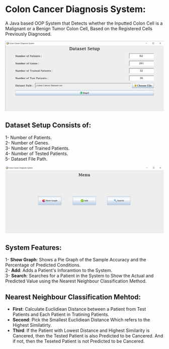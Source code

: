 # Colon Cancer Diagnosis System:
A Java based OOP System that Detects whether the Inputted Colon Cell is a Malignant or a Benign Tumor Colon Cell, Based on the Registered Cells Previously Diagnosed.

<img src = "Setup.jpg" alt = "Dataset Setup">

## Dataset Setup Consists of:
1- Number of Patients.<br>
2- Number of Genes.<br>
3- Number of Trained Patients.<br>
4- Number of Tested Patients.<br>
5- Dataset File Path.<br>

<img src = "Features.jpg" alt = "Main Menu Features">

## System Features:
1- **Show Graph**: Shows a Pie Graph of the Sample Accuracy and the Percentage of Predicted Conditions.<br>
2- **Add**: Adds a Patient's Inforamtion to the System.<br>
3- **Search**: Searches for a Patient in the System to Show the Actual and Predicted Value using the Nearest Neighbour Classification Method.<br>

## **Nearest Neighbour** Classification Mehtod:
- **First**: Calculate Euclidiean Distance between a Patient from Test Patients and Each Patient in Tratining Patients.<br>
- **Second**: Pick the Smallest Euclidiean Distance Which refers to the Highest Similatirty.<br>
- **Third**: If the Patient with Lowest Distance and Highest Similarity is Cancered, then the Tested Patient is also Predicted to be Cancered. And if not, then the Teseted Patient is not Predicted to be Cancered.<br>

